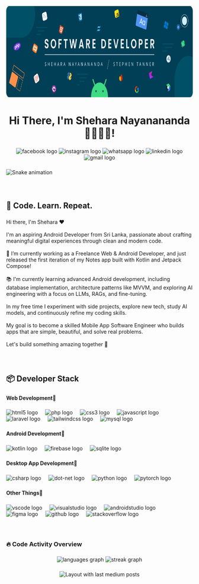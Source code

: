 <div align="center">
  <img height="250" src="/images/banner.png"  />
</div>

###

<h1 align="center">Hi There, I'm Shehara Nayanananda 👨🏻‍💻🚀!</h1>

###

<div align="center">
  <img src="https://img.shields.io/static/v1?message=Facebook&logo=facebook&label=&color=1877F2&logoColor=white&labelColor=&style=for-the-badge" height="25" alt="facebook logo"  />
  <img src="https://img.shields.io/static/v1?message=Instagram&logo=instagram&label=&color=E4405F&logoColor=white&labelColor=&style=for-the-badge" height="25" alt="instagram logo"  />
  <img src="https://img.shields.io/static/v1?message=Whatsapp&logo=whatsapp&label=&color=25D366&logoColor=white&labelColor=&style=for-the-badge" height="25" alt="whatsapp logo"  />
  <img src="https://img.shields.io/static/v1?message=LinkedIn&logo=linkedin&label=&color=0077B5&logoColor=white&labelColor=&style=for-the-badge" height="25" alt="linkedin logo"  />
  <img src="https://img.shields.io/static/v1?message=Gmail&logo=gmail&label=&color=D14836&logoColor=white&labelColor=&style=for-the-badge" height="25" alt="gmail logo"  />
</div>

###

<img src="https://github.com/sheharanayanananda/sheharanayanananda/tree/main/snake.yml" alt="Snake animation" />

###

<br clear="both">

<p align="center"></p>

###

<h2 align="left">🧠 Code. Learn. Repeat.</h2>

###

<p align="left">Hi there, I'm Shehara ❤️<br><br>I'm an aspiring Android Developer from Sri Lanka, passionate about crafting meaningful digital experiences through clean and modern code.<br><br>🔭 I’m currently working as a Freelance Web & Android Developer, and just released the first iteration of my Notes app built with Kotlin and Jetpack Compose!<br><br>📚 I'm currently learning advanced Android development, including database implementation, architecture patterns like MVVM, and exploring AI engineering with a focus on LLMs, RAGs, and fine-tuning.<br><br> In my free time I experiment with side projects, explore new tech, study AI models, and continuously refine my coding skills.<br><br>My goal is to become a skilled Mobile App Software Engineer who builds apps that are simple, beautiful, and solve real problems.<br><br>Let's build something amazing together 🚀</p>

###

<br clear="both">

<p align="center"></p>

###

<h2 align="left">📦 Developer Stack</h2>

###

<h4 align="left">Web Development🚀</h4>

###

<div align="left">
  <img src="https://skillicons.dev/icons?i=html" height="40" alt="html5 logo"  />
  <img width="12" />
  <img src="https://skillicons.dev/icons?i=php" height="40" alt="php logo"  />
  <img width="12" />
  <img src="https://skillicons.dev/icons?i=css" height="40" alt="css3 logo"  />
  <img width="12" />
  <img src="https://skillicons.dev/icons?i=js" height="40" alt="javascript logo"  />
  <img width="12" />
  <img src="https://skillicons.dev/icons?i=laravel" height="40" alt="laravel logo"  />
  <img width="12" />
  <img src="https://skillicons.dev/icons?i=tailwind" height="40" alt="tailwindcss logo"  />
  <img width="12" />
  <img src="https://skillicons.dev/icons?i=mysql" height="40" alt="mysql logo"  />
</div>

###

<h4 align="left">Android Development🚀</h4>

###

<div align="left">
  <img src="https://skillicons.dev/icons?i=kotlin" height="40" alt="kotlin logo"  />
  <img width="12" />
  <img src="https://skillicons.dev/icons?i=firebase" height="40" alt="firebase logo"  />
  <img width="12" />
  <img src="https://skillicons.dev/icons?i=sqlite" height="40" alt="sqlite logo"  />
</div>

###

<h4 align="left">Desktop App Development🚀</h4>

###

<div align="left">
  <img src="https://skillicons.dev/icons?i=cs" height="40" alt="csharp logo"  />
  <img width="12" />
  <img src="https://skillicons.dev/icons?i=dotnet" height="40" alt="dot-net logo"  />
  <img width="12" />
  <img src="https://skillicons.dev/icons?i=py" height="40" alt="python logo"  />
  <img width="12" />
  <img src="https://skillicons.dev/icons?i=pytorch" height="40" alt="pytorch logo"  />
</div>

###

<h4 align="left">Other Things🚀</h4>

###

<div align="left">
  <img src="https://skillicons.dev/icons?i=vscode" height="40" alt="vscode logo"  />
  <img width="12" />
  <img src="https://skillicons.dev/icons?i=visualstudio" height="40" alt="visualstudio logo"  />
  <img width="12" />
  <img src="https://skillicons.dev/icons?i=androidstudio" height="40" alt="androidstudio logo"  />
  <img width="12" />
  <img src="https://skillicons.dev/icons?i=figma" height="40" alt="figma logo"  />
  <img width="12" />
  <img src="https://skillicons.dev/icons?i=github" height="40" alt="github logo"  />
  <img width="12" />
  <img src="https://skillicons.dev/icons?i=stackoverflow" height="40" alt="stackoverflow logo"  />
</div>

###

<br clear="both">

<p align="center"></p>

###

<h3 align="left">🔥 Code Activity Overview</h3>

###

<div align="center">
  <img src="https://github-readme-stats.vercel.app/api/top-langs?username=sheharanayanananda&locale=en&hide_title=true&layout=compact&card_width=320&langs_count=10&theme=dracula&hide_border=true&order=2" height="180" alt="languages graph"  />
  <img src="https://streak-stats.demolab.com?user=sheharanayanananda&locale=en&mode=weekly&theme=dracula&hide_border=true&border_radius=5&order=3" height="180" alt="streak graph"  />
</div>

###

<div align="center">
  <img src="https://github-read-medium-git-main.pahlevikun.vercel.app/latest?limit=4" alt="Layout with last medium posts"  />
</div>

###
